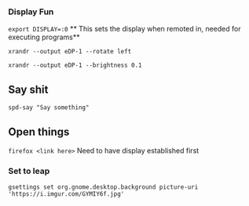 ### Display Fun
``export DISPLAY=:0``   ** This sets the display when remoted in, needed for executing programs**

``xrandr --output eDP-1 --rotate left``

``xrandr --output eDP-1 --brightness 0.1``

## Say shit

``spd-say "Say something"``

## Open things

``firefox <link here>``
Need to have display established first

### Set to leap
```
gsettings set org.gnome.desktop.background picture-uri 'https://i.imgur.com/GYMIY6f.jpg'
```
